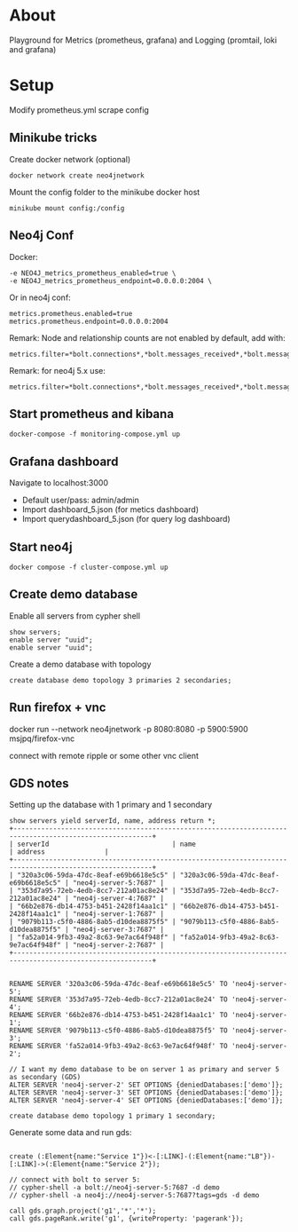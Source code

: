 # About
Playground for Metrics (prometheus, grafana) and Logging (promtail, loki and grafana)


# Setup

Modify prometheus.yml scrape config

## Minikube tricks
Create docker network (optional)
```shell
docker network create neo4jnetwork
```

Mount the config folder to the minikube docker host
```shell
minikube mount config:/config
```

## Neo4j Conf

Docker:
```parameters
-e NEO4J_metrics_prometheus_enabled=true \
-e NEO4J_metrics_prometheus_endpoint=0.0.0.0:2004 \
```

Or in neo4j conf:
```parameters
metrics.prometheus.enabled=true
metrics.prometheus.endpoint=0.0.0.0:2004
```

Remark: Node and relationship counts are not enabled by default, add with:
```parameters
metrics.filter=*bolt.connections*,*bolt.messages_received*,*bolt.messages_started*,*dbms.pool.bolt.free,*dbms.pool.bolt.total_size,*dbms.pool.bolt.total_used,*dbms.pool.bolt.used_heap,*causal_clustering.core.is_leader,*causal_clustering.core.last_leader_message,*causal_clustering.core.replication_attempt,*causal_clustering.core.replication_fail,*check_point.duration,*check_point.total_time,*cypher.replan_events,*ids_in_use*,*pool.transaction.*.total_used,*pool.transaction.*.used_heap,*pool.transaction.*.used_native,*store.size*,*transaction.active_read,*transaction.active_write,*transaction.committed*,*transaction.last_committed_tx_id,*transaction.peak_concurrent,*transaction.rollbacks*,*page_cache.hit*,*page_cache.page_faults,*page_cache.usage_ratio,*vm.file.descriptors.count,*vm.gc.time.*,*vm.heap.used,*vm.memory.buffer.direct.used,*vm.memory.pool.g1_eden_space,*vm.memory.pool.g1_old_gen,*vm.pause_time,*vm.thread*,*db.query.execution*,*.neo4j.count.relationship,*.neo4j.count.node
```

Remark: for neo4j 5.x use:
```parameters
metrics.filter=*bolt.connections*,*bolt.messages_received*,*bolt.messages_started*,*dbms.pool.bolt.free,*dbms.pool.bolt.total_size,*dbms.pool.bolt.total_used,*dbms.pool.bolt.used_heap,*cluster.core.is_leader,*cluster.core.last_leader_message,*cluster.core.replication_attempt,*cluster.core.replication_fail,*cluster.core.last_applied,*cluster.core.last_appended,*check_point.duration,*check_point.total_time,*cypher.replan_events,*ids_in_use*,*pool.transaction.*.total_used,*pool.transaction.*.used_heap,*pool.transaction.*.used_native,*store.size*,*transaction.active_read,*transaction.active_write,*transaction.committed*,*transaction.last_committed_tx_id,*transaction.peak_concurrent,*transaction.rollbacks*,*page_cache.hit*,*page_cache.page_faults,*page_cache.usage_ratio,*vm.file.descriptors.count,*vm.gc.time.*,*vm.heap.used,*vm.memory.buffer.direct.used,*vm.memory.pool.g1_eden_space,*vm.memory.pool.g1_old_gen,*vm.pause_time,*vm.thread*,*db.query.execution*,*.neo4j.count.relationship,*.neo4j.count.node,*.cypher.replan_wait_time
```


## Start prometheus and kibana
```shell
docker-compose -f monitoring-compose.yml up
```

## Grafana dashboard

Navigate to localhost:3000 
- Default user/pass: admin/admin
- Import dashboard_5.json (for metics dashboard)
- Import querydashboard_5.json  (for query log dashboard)


## Start neo4j
```shell
docker compose -f cluster-compose.yml up
```

## Create demo database

Enable all servers from cypher shell
```cypher
show servers;
enable server "uuid";
enable server "uuid";
```

Create a demo database with topology
```cypher
create database demo topology 3 primaries 2 secondaries;
```


## Run firefox + vnc
docker run --network neo4jnetwork -p 8080:8080 -p 5900:5900 msjpq/firefox-vnc

connect with remote ripple or some other vnc client



## GDS notes

Setting up the database with 1 primary and 1 secondary
```cypher 
show servers yield serverId, name, address return *;
+---------------------------------------------------------------------------------------------------------+
| serverId                               | name                                   | address               |
+---------------------------------------------------------------------------------------------------------+
| "320a3c06-59da-47dc-8eaf-e69b6618e5c5" | "320a3c06-59da-47dc-8eaf-e69b6618e5c5" | "neo4j-server-5:7687" |
| "353d7a95-72eb-4edb-8cc7-212a01ac8e24" | "353d7a95-72eb-4edb-8cc7-212a01ac8e24" | "neo4j-server-4:7687" |
| "66b2e876-db14-4753-b451-2428f14aa1c1" | "66b2e876-db14-4753-b451-2428f14aa1c1" | "neo4j-server-1:7687" |
| "9079b113-c5f0-4886-8ab5-d10dea8875f5" | "9079b113-c5f0-4886-8ab5-d10dea8875f5" | "neo4j-server-3:7687" |
| "fa52a014-9fb3-49a2-8c63-9e7ac64f948f" | "fa52a014-9fb3-49a2-8c63-9e7ac64f948f" | "neo4j-server-2:7687" |
+---------------------------------------------------------------------------------------------------------+


RENAME SERVER '320a3c06-59da-47dc-8eaf-e69b6618e5c5' TO 'neo4j-server-5';
RENAME SERVER '353d7a95-72eb-4edb-8cc7-212a01ac8e24' TO 'neo4j-server-4';
RENAME SERVER '66b2e876-db14-4753-b451-2428f14aa1c1' TO 'neo4j-server-1';
RENAME SERVER '9079b113-c5f0-4886-8ab5-d10dea8875f5' TO 'neo4j-server-3';
RENAME SERVER 'fa52a014-9fb3-49a2-8c63-9e7ac64f948f' TO 'neo4j-server-2';

// I want my demo database to be on server 1 as primary and server 5 as secondary (GDS)
ALTER SERVER 'neo4j-server-2' SET OPTIONS {deniedDatabases:['demo']};
ALTER SERVER 'neo4j-server-3' SET OPTIONS {deniedDatabases:['demo']};
ALTER SERVER 'neo4j-server-4' SET OPTIONS {deniedDatabases:['demo']};

create database demo topology 1 primary 1 secondary;

```

Generate some data and run gds:

```cypher 

create (:Element{name:"Service 1"})<-[:LINK]-(:Element{name:"LB"})-[:LINK]->(:Element{name:"Service 2"});

// connect with bolt to server 5: 
// cypher-shell -a bolt://neo4j-server-5:7687 -d demo
// cypher-shell -a neo4j://neo4j-server-5:7687?tags=gds -d demo

call gds.graph.project('g1','*','*');
call gds.pageRank.write('g1', {writeProperty: 'pagerank'});

```

